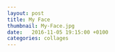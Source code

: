 ```yaml
---
layout: post
title: My Face
thumbnail: My-Face.jpg
date:   2016-11-05 19:15:00 +0100
categories: collages
---
```

